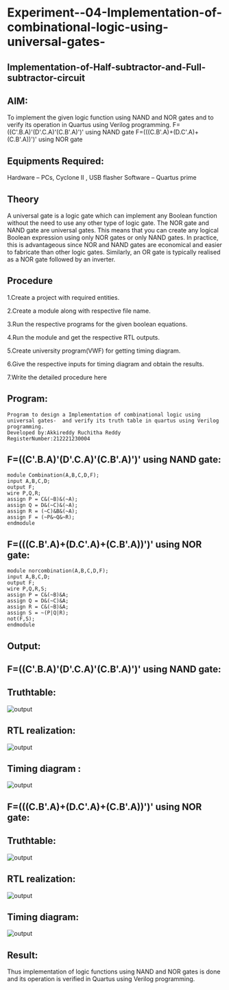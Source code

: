 # Experiment--04-Implementation-of-combinational-logic-using-universal-gates-
 ## Implementation-of-Half-subtractor-and-Full-subtractor-circuit
## AIM:
To implement the given logic function using NAND and NOR gates and to verify its operation in Quartus using Verilog programming.
F=((C'.B.A)'(D'.C.A)'(C.B'.A)')' using NAND gate
F=(((C.B'.A)+(D.C'.A)+(C.B'.A))')' using NOR gate

## Equipments Required:
Hardware – PCs, Cyclone II , USB flasher
Software – Quartus prime

## Theory
A universal gate is a logic gate which can implement any Boolean function without the need to use any other type of logic gate. The NOR gate and NAND gate are universal gates. This means that you can create any logical Boolean expression using only NOR gates or only NAND gates. In practice, this is advantageous since NOR and NAND gates are economical and easier to fabricate than other logic gates. Similarly, an OR gate is typically realised as a NOR gate followed by an inverter.
 
## Procedure
1.Create a project with required entities.

2.Create a module along with respective file name.

3.Run the respective programs for the given boolean equations.

4.Run the module and get the respective RTL outputs.

5.Create university program(VWF) for getting timing diagram.

6.Give the respective inputs for timing diagram and obtain the results.


7.Write the detailed procedure here 


## Program:
```
Program to design a Implementation of combinational logic using universal gates-  and verify its truth table in quartus using Verilog programming.
Developed by:Akkireddy Ruchitha Reddy 
RegisterNumber:212221230004 
```

## F=((C'.B.A)'(D'.C.A)'(C.B'.A)')' using NAND gate:
```
module Combination(A,B,C,D,F);
input A,B,C,D;
output F;
wire P,Q,R;
assign P = C&(~B)&(~A);
assign Q = D&(~C)&(~A);
assign R = (~C)&B&(~A);
assign F = (~P&~Q&~R);
endmodule
```

## F=(((C.B'.A)+(D.C'.A)+(C.B'.A))')' using NOR gate:
```
module norcombination(A,B,C,D,F);
input A,B,C,D;
output F;
wire P,Q,R,S;
assign P = C&(~B)&A;
assign Q = D&(~C)&A;
assign R = C&(~B)&A;
assign S = ~(P|Q|R);
not(F,S);
endmodule
```

## Output:
## F=((C'.B.A)'(D'.C.A)'(C.B'.A)')' using NAND gate:
## Truthtable:
![output](https://github.com/RuchithaReddy28/Experiment--04-Implementation-of-combinational-logic-using-universal-gates-/blob/main/output%201.PNG?raw=true)

##  RTL realization:
![output](https://github.com/RuchithaReddy28/Experiment--04-Implementation-of-combinational-logic-using-universal-gates-/blob/main/output%202.PNG?raw=true)

## Timing diagram :
![output](https://github.com/RuchithaReddy28/Experiment--04-Implementation-of-combinational-logic-using-universal-gates-/blob/main/output%203.PNG?raw=true)

## F=(((C.B'.A)+(D.C'.A)+(C.B'.A))')' using NOR gate:
## Truthtable:
![output](https://github.com/RuchithaReddy28/Experiment--04-Implementation-of-combinational-logic-using-universal-gates-/blob/main/output%204.PNG?raw=true)

##  RTL realization:
![output](https://github.com/RuchithaReddy28/Experiment--04-Implementation-of-combinational-logic-using-universal-gates-/blob/main/output%205.PNG?raw=true)

## Timing diagram:
![output](https://github.com/RuchithaReddy28/Experiment--04-Implementation-of-combinational-logic-using-universal-gates-/blob/main/output%206.PNG?raw=true)

## Result:
Thus implementation of logic functions using NAND and NOR gates is done and its operation is verified in Quartus using Verilog programming.
